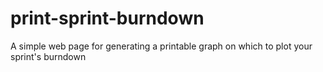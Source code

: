# print-sprint-burndown
A simple web page for generating a printable graph on which to plot your sprint's burndown
